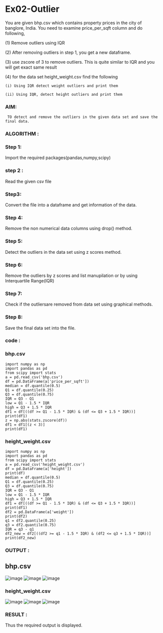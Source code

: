 # Ex02-Outlier

You are given bhp.csv which contains property prices in the city of banglore, India. You need to examine price_per_sqft column and do following,

(1) Remove outliers using IQR 

(2) After removing outliers in step 1, you get a new dataframe.

(3) use zscore of 3 to remove outliers. This is quite similar to IQR and you will get exact same result

(4) for the data set height_weight.csv find the following

    (i) Using IQR detect weight outliers and print them

    (ii) Using IQR, detect height outliers and print them
 
### AIM:
     TO detect and remove the outliers in the given data set and save the final data.
### ALGORITHM :

### Step 1:

Import the required packages(pandas,numpy,scipy)

### step 2 :
Read the given csv file

### Step3:
Convert the file into a dataframe and get information of the data.

### Step 4:
Remove the non numerical data columns using drop() method.

### Step 5:
Detect the outliers in the data set using z scores method.

### Step 6:
Remove the outliers by z scores and list manupilation or by using Interquartile Range(IQR)

### Step 7:
Check if the outliersare removed from data set using graphical methods.

### Step 8:
Save the final data set into the file.

### code :
### bhp.csv
```
import numpy as np
import pandas as pd
from scipy import stats
a = pd.read_csv('bhp.csv')
df = pd.DataFrame(a['price_per_sqft'])
median = df.quantile(0.5)
Q1 = df.quantile(0.25)
Q3 = df.quantile(0.75)
IQR = Q3 - Q1
low = Q1 - 1.5 * IQR
high = Q3 + 1.5 * IQR
df1 = df[((df >= Q1 - 1.5 * IQR) & (df <= Q3 + 1.5 * IQR))]
print(df1)
z = np.abs(stats.zscore(df))
df1 = df1[(z < 3)]
print(df1)
```
### height_weight.csv
```
import numpy as np
import pandas as pd
from scipy import stats
a = pd.read_csv('height_weight.csv')
df = pd.DataFrame(a['height'])
print(df)
median = df.quantile(0.5)
Q1 = df.quantile(0.25)
Q3 = df.quantile(0.75)
IQR = Q3 - Q1
low = Q1 - 1.5 * IQR
high = Q3 + 1.5 * IQR
df1 = df[((df >= Q1 - 1.5 * IQR) & (df <= Q3 + 1.5 * IQR))]
print(df1)
df2 = pd.DataFrame(a['weight'])
print(df2)
q1 = df2.quantile(0.25)
q3 = df2.quantile(0.75)
IQR = q3 - q1
df2_new = df2[((df2 >= q1 - 1.5 * IQR) & (df2 <= q3 + 1.5 * IQR))]
print(df2_new)
```

### OUTPUT :
## bhp.csv
![image](https://user-images.githubusercontent.com/119557910/229702624-309add0a-95f2-44b9-9f25-d94b6843268b.png)
![image](https://user-images.githubusercontent.com/119557910/229702667-ea90c610-e93d-4653-9955-89a88489b0ca.png)
![image](https://user-images.githubusercontent.com/119557910/229702706-589837d4-50d0-4321-b933-0d959c01fad7.png)

### height_weight.csv
![image](https://user-images.githubusercontent.com/119557910/229702786-a22bd745-0cd4-41be-8223-7aaced74f112.png)
![image](https://user-images.githubusercontent.com/119557910/229702806-22a52aed-4e44-4f55-a78c-b0ec2b656ac7.png)
![image](https://user-images.githubusercontent.com/119557910/229702828-c174b261-01e6-4b97-8511-767dd7ef0001.png)

### RESULT :
Thus the required output is displayed.




